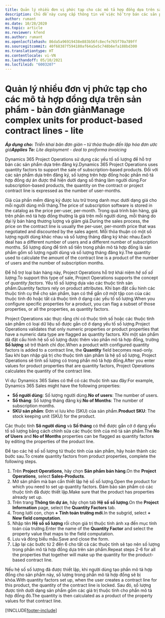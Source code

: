 ```yaml
---
title: Quản lý nhiều đơn vị phức tạp cho các mô tả hợp đồng dựa trên sản phẩm - bản đơn giản
description: Chủ đề này cung cấp thông tin về việc hỗ trợ bán các sản phẩm dựa trên đăng ký.
author: rumant
ms.date: 10/28/2020
ms.topic: article
ms.reviewer: kfend
ms.author: rumant
ms.openlocfilehash: 86da5a96919438e883b56fc8ecfe765f70a789ff
ms.sourcegitcommit: 40f68387f594180af64a5e5c748b6efa188bd300
ms.translationtype: HT
ms.contentlocale: vi-VN
ms.lasthandoff: 05/10/2021
ms.locfileid: "6003207"
---
```

# <a name="manage-complex-units-for-product-based-contract-lines---lite"></a><span data-ttu-id="96b7b-103">Quản lý nhiều đơn vị phức tạp cho các mô tả hợp đồng dựa trên sản phẩm - bản đơn giản</span><span class="sxs-lookup"><span data-stu-id="96b7b-103">Manage complex units for product-based contract lines - lite</span></span>

<span data-ttu-id="96b7b-104">_**Áp dụng cho:** Triển khai bản đơn giản – từ thỏa thuận đến lập hóa đơn ước giá_</span><span class="sxs-lookup"><span data-stu-id="96b7b-104">_**Applies To:** Lite deployment - deal to proforma invoicing_</span></span>

<span data-ttu-id="96b7b-105">Dynamics 365 Project Operations sử dụng các yếu tố số lượng để hỗ trợ bán các sản phẩm dựa trên đăng ký.</span><span class="sxs-lookup"><span data-stu-id="96b7b-105">Dynamics 365 Project Operations uses quantity factors to support the sale of subscription-based products.</span></span> <span data-ttu-id="96b7b-106">Đối với các sản phẩm dựa trên đăng ký, số lượng trên hợp đồng hoặc phần mô tả hợp đồng dự án được thể hiện dưới dạng số tháng làm người dùng.</span><span class="sxs-lookup"><span data-stu-id="96b7b-106">For subscription-based products, the quantity on the contract or project contract line is expressed as the number of user-months.</span></span>

<span data-ttu-id="96b7b-107">Giá của phần mềm đăng ký được lưu trữ trong danh mục dưới dạng giá cho mỗi người dùng mỗi tháng.</span><span class="sxs-lookup"><span data-stu-id="96b7b-107">The price of subscription software is stored in the catalog as the price per-user, per-month.</span></span> <span data-ttu-id="96b7b-108">Trong quá trình bán hàng, giá trên phần mô tả hợp đồng thường là giá trên mỗi người dùng, mỗi tháng do đại lý bán hàng thương lượng và giảm giá.</span><span class="sxs-lookup"><span data-stu-id="96b7b-108">During the sales process, the price on the contract line is usually the per-user, per-month price that was negotiated and discounted by the sales agent.</span></span> <span data-ttu-id="96b7b-109">Mỗi thỏa thuận có một số lượng người dùng khác nhau và số lượng tháng đăng ký khác nhau.</span><span class="sxs-lookup"><span data-stu-id="96b7b-109">Each deal has a different number of users and a different number of subscription months.</span></span> <span data-ttu-id="96b7b-110">Số lượng dùng để tính số tiền trong phần mô tả hợp đồng là sản phẩm gồm số lượng người dùng và số lượng tháng đăng ký.</span><span class="sxs-lookup"><span data-stu-id="96b7b-110">The quantity used to calculate the amount of the contract line is a product of the number of users and the number of subscription months.</span></span>

<span data-ttu-id="96b7b-111">Để hỗ trợ loại bán hàng này, Project Operations hỗ trợ khái niệm *hệ số số lượng*.</span><span class="sxs-lookup"><span data-stu-id="96b7b-111">To support this type of sale, Project Operations supports the concept of *quantity factors*.</span></span> <span data-ttu-id="96b7b-112">Yếu tố số lượng dựa vào các thuộc tính sản phẩm.</span><span class="sxs-lookup"><span data-stu-id="96b7b-112">Quantity factors rely on product attributes.</span></span> <span data-ttu-id="96b7b-113">Khi bạn đặt cấu hình các thuộc tính cụ thể cho sản phẩm, bạn có thể gắn cờ một tập con của các thuộc tính đó hoặc tất cả thuộc tính ở dạng các yếu tố số lượng.</span><span class="sxs-lookup"><span data-stu-id="96b7b-113">When you configure specific properties for a product, you can flag a subset of those properties, or all the properties, as quantity factors.</span></span>

<span data-ttu-id="96b7b-114">Project Operations xác thực rằng chỉ có thuộc tính số hoặc các thuộc tính sản phẩm có loại dữ liệu số được gắn cờ ở dạng yếu tố số lượng.</span><span class="sxs-lookup"><span data-stu-id="96b7b-114">Project Operations validates that only numeric properties or product properties that have a numeric data type are flagged as quantity factors.</span></span> <span data-ttu-id="96b7b-115">Khi một sản phẩm dã đặt cấu hình hệ số số lượng được thêm vào phần mô tả hợp đồng, trường **Số lượng** sẽ trở thành chỉ đọc.</span><span class="sxs-lookup"><span data-stu-id="96b7b-115">When a product with configured quantity factors is added to a contract line, the **Quantity** field  becomes read-only.</span></span> <span data-ttu-id="96b7b-116">Sau khi bạn nhập giá trị cho thuộc tính sản phẩm là hệ số số lượng, Project Operations sẽ tính số lượng có trong phần mô tả hợp đồng.</span><span class="sxs-lookup"><span data-stu-id="96b7b-116">After you enter values for product properties that are quantity factors, Project Operations calculates the quantity of the contract line.</span></span>

<span data-ttu-id="96b7b-117">Ví dụ: Dynamics 365 Sales có thể có các thuộc tính sau đây:</span><span class="sxs-lookup"><span data-stu-id="96b7b-117">For example, Dynamics 365 Sales might have the following properties:</span></span>

- <span data-ttu-id="96b7b-118">**Số người dùng**: Số lượng người dùng.</span><span class="sxs-lookup"><span data-stu-id="96b7b-118">**No of users**: The number of users.</span></span>
- <span data-ttu-id="96b7b-119">**Số tháng**: Số lượng tháng đăng ký.</span><span class="sxs-lookup"><span data-stu-id="96b7b-119">**No of Months**: The number of subscription months.</span></span>
- <span data-ttu-id="96b7b-120">**SKU sản phẩm**: Đơn vị lưu kho (SKU) của sản phẩm.</span><span class="sxs-lookup"><span data-stu-id="96b7b-120">**Product SKU**: The stock keeping unit (SKU) for the product.</span></span>

<span data-ttu-id="96b7b-121">Các thuộc tính **Sô người dùng** và **Số tháng** có thể được gắn cờ ở dạng yếu tố số lượng bằng cách chỉnh sửa các thuộc tính của mô tả sản phẩm.</span><span class="sxs-lookup"><span data-stu-id="96b7b-121">The **No of Users** and **No of Months** properties can be flagged as quantity factors by editing the properties of the product line.</span></span>

<span data-ttu-id="96b7b-122">Để tạo các hệ số số lượng từ thuộc tính của sản phẩm, hãy hoàn thành các bước sau.</span><span class="sxs-lookup"><span data-stu-id="96b7b-122">To create quantity factors from product properties, complete the following steps.</span></span>

1. <span data-ttu-id="96b7b-123">Trên **Project Operations**, hãy chọn **Sản phẩm bán hàng**.</span><span class="sxs-lookup"><span data-stu-id="96b7b-123">On the **Project Operations**, select **Sales-Products**.</span></span>
2. <span data-ttu-id="96b7b-124">Mở sản phẩm mà bạn cần thiết lập hệ số số lượng.</span><span class="sxs-lookup"><span data-stu-id="96b7b-124">Open the product for which you need to set up quantity factors.</span></span> <span data-ttu-id="96b7b-125">Đảm bảo sản phẩm có các thuộc tính đã được thiết lập.</span><span class="sxs-lookup"><span data-stu-id="96b7b-125">Make sure that the product has properties already set up.</span></span>
3. <span data-ttu-id="96b7b-126">Trên trang **Thông tin dự án**, hãy chọn tab **Hệ số số lượng**.</span><span class="sxs-lookup"><span data-stu-id="96b7b-126">On the **Project Information** page, select the **Quantity Factors** tab.</span></span>
4. <span data-ttu-id="96b7b-127">Trong lưới con, chọn **+ Tính toán trường mới**.</span><span class="sxs-lookup"><span data-stu-id="96b7b-127">In the subgrid, select **+ New field computation**.</span></span>
5. <span data-ttu-id="96b7b-128">Nhập tên **Hệ số số lượng** rồi chọn giá trị thuộc tính ánh xạ đến mục tính toán của trường.</span><span class="sxs-lookup"><span data-stu-id="96b7b-128">Enter the name of the **Quantity Factor** and select the property value that maps to the field computation.</span></span>
6. <span data-ttu-id="96b7b-129">Lưu và đóng biểu mẫu.</span><span class="sxs-lookup"><span data-stu-id="96b7b-129">Save and close the form.</span></span>
7. <span data-ttu-id="96b7b-130">Lặp lại các bước từ 2 đến 6 cho tất cả các thuộc tính sẽ tạo nên số lượng trong phần mô tả hợp đồng dựa trên sản phẩm.</span><span class="sxs-lookup"><span data-stu-id="96b7b-130">Repeat steps 2-6 for all the properties that together will make up the quantity for the product-based contract line.</span></span>

<span data-ttu-id="96b7b-131">Nếu hệ số số lượng đã được thiết lập, khi người dùng tạo phần mô tả hợp đồng cho sản phẩm này, số lượng trong phần mô tả hợp đồng sẽ bị khóa.</span><span class="sxs-lookup"><span data-stu-id="96b7b-131">With quantity factors set up, when the user creates a contract line for this product, the quantity of the contract line is locked.</span></span> <span data-ttu-id="96b7b-132">Sau đó, số lượng được tính dưới dạng sản phẩm gồm các giá trị thuộc tính cho phần mô tả hợp đồng đó.</span><span class="sxs-lookup"><span data-stu-id="96b7b-132">The quantity is then calculated as a product of the property values for that contract line.</span></span>


[!INCLUDE[footer-include](../../includes/footer-banner.md)]